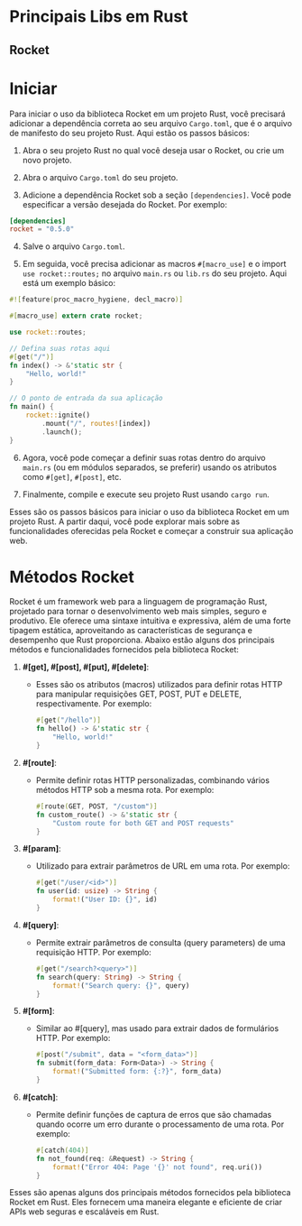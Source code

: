 # Principais Libs em Rust

## Rocket

# Iniciar

Para iniciar o uso da biblioteca Rocket em um projeto Rust, você precisará adicionar a dependência correta ao seu arquivo `Cargo.toml`, que é o arquivo de manifesto do seu projeto Rust. Aqui estão os passos básicos:

1. Abra o seu projeto Rust no qual você deseja usar o Rocket, ou crie um novo projeto.

2. Abra o arquivo `Cargo.toml` do seu projeto.

3. Adicione a dependência Rocket sob a seção `[dependencies]`. Você pode especificar a versão desejada do Rocket. Por exemplo:

```toml
[dependencies]
rocket = "0.5.0"
```

4. Salve o arquivo `Cargo.toml`.

5. Em seguida, você precisa adicionar as macros `#[macro_use]` e o import `use rocket::routes;` no arquivo `main.rs` ou `lib.rs` do seu projeto. Aqui está um exemplo básico:

```rust
#![feature(proc_macro_hygiene, decl_macro)]

#[macro_use] extern crate rocket;

use rocket::routes;

// Defina suas rotas aqui
#[get("/")]
fn index() -> &'static str {
    "Hello, world!"
}

// O ponto de entrada da sua aplicação
fn main() {
    rocket::ignite()
        .mount("/", routes![index])
        .launch();
}
```

6. Agora, você pode começar a definir suas rotas dentro do arquivo `main.rs` (ou em módulos separados, se preferir) usando os atributos como `#[get]`, `#[post]`, etc.

7. Finalmente, compile e execute seu projeto Rust usando `cargo run`.

Esses são os passos básicos para iniciar o uso da biblioteca Rocket em um projeto Rust. A partir daqui, você pode explorar mais sobre as funcionalidades oferecidas pela Rocket e começar a construir sua aplicação web.

# Métodos Rocket

Rocket é um framework web para a linguagem de programação Rust, projetado para tornar o desenvolvimento web mais simples, seguro e produtivo. Ele oferece uma sintaxe intuitiva e expressiva, além de uma forte tipagem estática, aproveitando as características de segurança e desempenho que Rust proporciona. Abaixo estão alguns dos principais métodos e funcionalidades fornecidos pela biblioteca Rocket:

1. **#[get], #[post], #[put], #[delete]**:
   - Esses são os atributos (macros) utilizados para definir rotas HTTP para manipular requisições GET, POST, PUT e DELETE, respectivamente. Por exemplo:
     ```rust
     #[get("/hello")]
     fn hello() -> &'static str {
         "Hello, world!"
     }
     ```

2. **#[route]**:
   - Permite definir rotas HTTP personalizadas, combinando vários métodos HTTP sob a mesma rota. Por exemplo:
     ```rust
     #[route(GET, POST, "/custom")]
     fn custom_route() -> &'static str {
         "Custom route for both GET and POST requests"
     }
     ```

3. **#[param]**:
   - Utilizado para extrair parâmetros de URL em uma rota. Por exemplo:
     ```rust
     #[get("/user/<id>")]
     fn user(id: usize) -> String {
         format!("User ID: {}", id)
     }
     ```

4. **#[query]**:
   - Permite extrair parâmetros de consulta (query parameters) de uma requisição HTTP. Por exemplo:
     ```rust
     #[get("/search?<query>")]
     fn search(query: String) -> String {
         format!("Search query: {}", query)
     }
     ```

5. **#[form]**:
   - Similar ao #[query], mas usado para extrair dados de formulários HTTP. Por exemplo:
     ```rust
     #[post("/submit", data = "<form_data>")]
     fn submit(form_data: Form<Data>) -> String {
         format!("Submitted form: {:?}", form_data)
     }
     ```

6. **#[catch]**:
   - Permite definir funções de captura de erros que são chamadas quando ocorre um erro durante o processamento de uma rota. Por exemplo:
     ```rust
     #[catch(404)]
     fn not_found(req: &Request) -> String {
         format!("Error 404: Page '{}' not found", req.uri())
     }
     ```

Esses são apenas alguns dos principais métodos fornecidos pela biblioteca Rocket em Rust. Eles fornecem uma maneira elegante e eficiente de criar APIs web seguras e escaláveis em Rust.
